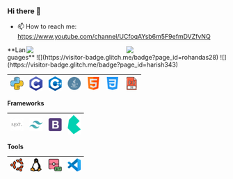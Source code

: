 ### Hi there 👋
- 📫 How to reach me: https://www.youtube.com/channel/UCfoqAYsb6m5F9efmDVZfvNQ
<img align='right' src="https://media.giphy.com/media/M9gbBd9nbDrOTu1Mqx/giphy.gif" width="230">
<img align='right' src="http://www.pokestadium.com/sprites/xy/pikachu.gif" width="230">
 **Languages**
 ![](https://visitor-badge.glitch.me/badge?page_id=rohandas28) 
 ![](https://visitor-badge.glitch.me/badge?page_id=harish343) 
 
 <img alt="Python" width="30px" src="/Assets/python.png"/>|<img alt="C" width="30px" src="/Assets/c-programming.png"/>|<img alt="C++" width="30px" src="/Assets/c++.png"/>|<img alt="Java" width="30px" src="/Assets/java.png"/>|<img alt="HTML" width="30px" src="/Assets/html.png"/>|<img alt="CSS" width="30px" src="/Assets/css-3.png"/>|<img alt="JavaScript" width="30px" src="/Assets/javascript.png"/>
 |--|--|--|--|--|--|--|
 
 **Frameworks**
 
 <img alt="nextjs" width="30px" src="/Assets/next.png"/>|<img alt="tailwindcss" width="30px" src="/Assets/tailwindcss-icon.svg"/>|<img alt="Bootstrap" width="30px" src="/Assets/bootstrap-logo.png"/>|<img alt="Bulma" width="30px" src="/Assets/bulma.svg"/>
 |--|--|--|--|
 
 **Tools**
 
 <img alt="Ubuntu" width="30px" src="/Assets/ubuntu.png"/>|<img alt="Linux" width="30px" src="/Assets/linux.png"/>|<img alt="Git" width="30px" src="/Assets/git.png"/>|<img alt="VSCode" width="30px" src="/Assets/vscode.png"/>|
 |--|--|--|--|
<!--
**harish343/harish343** is a ✨ _special_ ✨ repository because its `README.md` (this file) appears on your GitHub profile.

Here are some ideas to get you started:

- 🔭 I’m currently working on ...
- 🌱 I’m currently learning ...
- 👯 I’m looking to collaborate on ...
- 🤔 I’m looking for help with ...
- 💬 Ask me about ...

- 😄 Pronouns: ...
- ⚡ Fun fact: ...
-->
